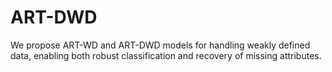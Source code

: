 # ART-DWD
We propose ART-WD and ART-DWD models for handling weakly defined data, enabling both robust classification and recovery of missing attributes.

